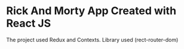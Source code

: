 # Rick And Morty App Created with React JS 

The project used Redux and Contexts.
Library used (rect-router-dom)
